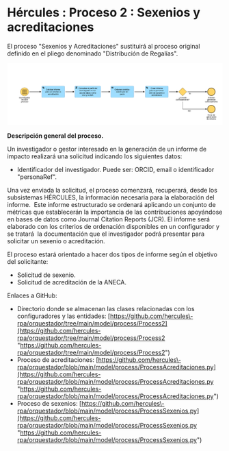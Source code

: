 # Hércules : Proceso 2 : Sexenios y acreditaciones



El proceso "Sexenios y Acreditaciones" sustituirá al proceso original definido en el pliego denominado "Distribución de Regalías".

  


**![](/attachments/598147203/598147819.png)**

**Descripción general del proceso.**

Un investigador o gestor interesado en la generación de un informe de impacto realizará una solicitud indicando los siguientes datos:

* Identificador del investigador. Puede ser: ORCID, email o identificador "personaRef".

Una vez enviada la solicitud, el proceso comenzará, recuperará, desde los subsistemas HÉRCULES, la información necesaria para la elaboración del informe.  Este informe estructurado se ordenará aplicando un conjunto de métricas que establecerán la importancia de las contribuciones apoyándose en bases de datos como Journal Citation Reports (JCR). El informe será elaborado con los criterios de ordenación disponibles en un configurador y se tratará  la documentación que el investigador podrá presentar para solicitar un sexenio o acreditación. 

El proceso estará orientado a hacer dos tipos de informe según el objetivo del solicitante:

* Solicitud de sexenio.
* Solicitud de acreditación de la ANECA.

Enlaces a GitHub:

* Directorio donde se almacenan las clases relacionadas con los configuradores y las entidades: [https://github.com/hercules\-rpa/orquestador/tree/main/model/process/Process2](https://github.com/hercules-rpa/orquestador/tree/main/model/process/Process2 "https://github.com/hercules-rpa/orquestador/tree/main/model/process/Process2")
* Proceso de acreditaciones: [https://github.com/hercules\-rpa/orquestador/blob/main/model/process/ProcessAcreditaciones.py](https://github.com/hercules-rpa/orquestador/blob/main/model/process/ProcessAcreditaciones.py "https://github.com/hercules-rpa/orquestador/blob/main/model/process/ProcessAcreditaciones.py")
* Proceso de sexenios: [https://github.com/hercules\-rpa/orquestador/blob/main/model/process/ProcessSexenios.py](https://github.com/hercules-rpa/orquestador/blob/main/model/process/ProcessSexenios.py "https://github.com/hercules-rpa/orquestador/blob/main/model/process/ProcessSexenios.py")

  


  


  


  





